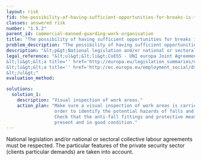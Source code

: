 ```yaml
---
layout: risk
fid: the-possibility-of-having-sufficient-opportunities-for-breaks-is-taken-into-account
classes: answered risk
number: "1.5.2"
parent_id: commercial-manned-guarding-work-organisation
title: "The possibility of having sufficient opportunities for breaks is taken into account."
problem_description: "The possibility of having sufficient opportunities for breaks is not taken into account."
description: "&lt;p&gt;National legislation and/or national or sectoral collective labour agreements must be respected. The particular features of the private security sector (clients particular demands) are taken into account.&lt;/p&gt;"
legal_reference: "&lt;ul&gt;&lt;li&gt;CoESS - UNI europa Joint Agreement&lt;/li&gt;&amp;#13;
&lt;li&gt;&lt;a title='' href='http://europa.eu/legislation_summaries/employment_and_social_policy/health_hygiene_safety_at_work/c11113_en.htm' rel='nofollow' target='_blank'&gt;89/391/CEE Implementing measures to improve the health and safety of workers (framework directive).&lt;/a&gt;&lt;/li&gt;&amp;#13;
&lt;li&gt;&lt;a title='' href='http://ec.europa.eu/employment_social/dsw/public/actRetrieveText.do?id=10402' rel='nofollow' target='_blank'&gt;EU Framework agreement on work-related stress&lt;/a&gt;&lt;/li&gt;&amp;#13;
&lt;/ul&gt;"
evaluation_method: 

solutions:
  solution_1:
    description: "Visual inspection of work areas."
    action_plan: "Make sure a visual inspection of work areas is carried out in
                  order to identify the potential hazards of falls and slips.
                  Check that the anti-fall fittings and protective measures are
                  present and in good condition."
---
```

National legislation and/or national or sectoral collective labour agreements
must be respected. The particular features of the private security sector
(clients particular demands) are taken into account.


